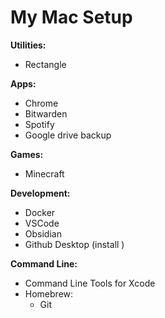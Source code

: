 # My Mac Setup

**Utilities:**
- Rectangle

**Apps:**
- Chrome
- Bitwarden
- Spotify
- Google drive backup

**Games:**
- Minecraft

**Development:**
- Docker
- VSCode
- Obsidian
- Github Desktop (install )

**Command Line:**
- Command Line Tools for Xcode
- Homebrew:
  - Git

